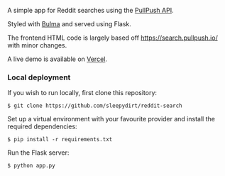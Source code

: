 A simple app for Reddit searches using the [PullPush API](https://pullpush.io/).

Styled with [Bulma](https://github.com/jgthms/bulma) and served using Flask.

The frontend HTML code is largely based off https://search.pullpush.io/ with minor changes.

A live demo is available on [Vercel](https://reddit-search-blond.vercel.app/).

### Local deployment

If you wish to run locally, first clone this repository:

```
$ git clone https://github.com/sleepydirt/reddit-search
```

Set up a virtual environment with your favourite provider and install the required dependencies:

```
$ pip install -r requirements.txt
```

Run the Flask server:

```
$ python app.py
```
